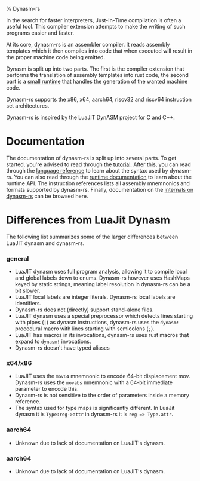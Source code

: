 %  Dynasm-rs

In the search for faster interpreters, Just-In-Time compilation is often a useful tool.
This compiler extension attempts to make the writing of such programs easier and faster.

At its core, dynasm-rs is an assembler compiler. It reads assembly templates which it then
compiles into code that when executed will result in the proper machine code being emitted.

Dynasm is split up into two parts. The first is the compiler extension that performs the
translation of assembly templates into rust code, the second part is a
[small runtime](../runtime/dynasmrt/index.html) that handles the generation of the wanted
machine code.

Dynasm-rs supports the x86, x64, aarch64, riscv32 and riscv64 instruction set architectures.

Dynasm-rs is inspired by the LuaJIT DynASM project for C and C++.

# Documentation

The documentation of dynasm-rs is split up into several parts. To get started, you're advised
to read through the [tutorial](./tutorial.html). After this, you can read through the
[language reference](./langref_common.html) to learn about the syntax used by dynasm-rs. You can
also read through the [runtime documentation](../runtime/dynasmrt/index.html) to learn about the
runtime API. The instruction references lists all assembly mnemnonics
and formats supported by dynasm-rs. Finally, documentation on the
[internals on dynasm-rs](../plugin/dynasm/index.html) can be browsed here.

# Differences from LuaJit Dynasm

The following list summarizes some of the larger differences between LuaJIT dynasm and dynasm-rs.

### general

- LuaJIT dynasm uses full program analysis, allowing it to compile local and global labels down to
enums. Dynasm-rs however uses HashMaps keyed by static strings, meaning label resolution in dynasm-rs
can be a bit slower.
- LuaJIT local labels are integer literals. Dynasm-rs local labels are identifiers.
- Dynasm-rs does not (directly) support stand-alone files.
- LuaJIT dynasm uses a special preprocessor which detects lines starting with pipes (`|`) as dynasm
instructions, dynasm-rs uses the `dynasm!` procedural macro with lines starting with semicolons (`;`).
- LuaJIT has macros in its invocations, dynasm-rs uses rust macros that expand to `dynasm!` invocations.
- Dynasm-rs doesn't have typed aliases

### x64/x86

- LuaJIT uses the `mov64` mnemnonic to encode 64-bit displacement mov. Dynasm-rs uses the `movabs`
mnemnonic with a 64-bit immediate parameter to encode this.
- Dynasm-rs is not sensitive to the order of parameters inside a memory reference.
- The syntax used for type maps is significantly different. In LuaJit dynasm it is `Type:reg->attr`
in dynasm-rs it is `reg => Type.attr`.

### aarch64

- Unknown due to lack of documentation on LuaJIT's dynasm.

### aarch64

- Unknown due to lack of documentation on LuaJIT's dynasm.